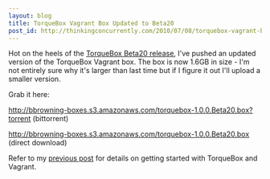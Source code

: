 ```yaml
---
layout: blog
title: TorqueBox Vagrant Box Updated to Beta20
post_id: http://thinkingconcurrently.com/2010/07/08/torquebox-vagrant-box-updated-to-beta20.html
---
```


Hot on the heels of the [TorqueBox Beta20 release][beta20_release], I've pushed an updated version of the TorqueBox Vagrant box. The box is now 1.6GB in size - I'm not entirely sure why it's larger than last time but if I figure it out I'll upload a smaller version.

[beta20_release]: http://torquebox.org/news/2010/07/07/torquebox-1-0-0-beta20-finally/

Grab it here:

<http://bbrowning-boxes.s3.amazonaws.com/torquebox-1.0.0.Beta20.box?torrent> (bittorrent)

<http://bbrowning-boxes.s3.amazonaws.com/torquebox-1.0.0.Beta20.box> (direct download)

Refer to my [previous post][] for details on getting started with TorqueBox and Vagrant.

[previous post]: /2010/06/06/developing-rails-apps-with-torquebox-and-vagrant.html